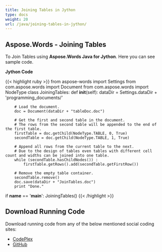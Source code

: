 ```yaml
---
title: Joining Tables in Jython
type: docs
weight: 20
url: /java/joining-tables-in-jython/
---
```


## **Aspose.Words - Joining Tables**

To Join Tables using **Aspose.Words Java for Jython**. Here you can see sample code.

**Jython Code**

{{< highlight ruby >}}
from aspose-words import Settings
from com.aspose.words import Document
from com.aspose.words import NodeType
class JoiningTables:
    def __init__(self):
        dataDir = Settings.dataDir + 'programming_documents/'

        # Load the document.
        doc = Document(dataDir + "tableDoc.doc")

        # Get the first and second table in the document.
        # The rows from the second table will be appended to the end of the first table.
        firstTable = doc.getChild(NodeType.TABLE, 0, True)
        secondTable = doc.getChild(NodeType.TABLE, 1, True)

        # Append all rows from the current table to the next.
        # Due to the design of tables even tables with different cell count and widths can be joined into one table.
        while (secondTable.hasChildNodes()) :
            firstTable.getRows().add(secondTable.getFirstRow())

        # Remove the empty table container.
        secondTable.remove()
        doc.save(dataDir + "JoinTables.doc")
        print "Done."
if __name__ == '__main__':
    JoiningTables()
{{< /highlight >}}

## **Download Running Code**

Download running code from any of the below mentioned social coding sites:

- [CodePlex](https://asposewordsjavajython.codeplex.com/releases/view/619260)
- [GitHub](https://github.com/aspose-words/Aspose.Words-for-Java/releases/tag/Aspose.Words_Java_for_Jython-v1.0.0)
